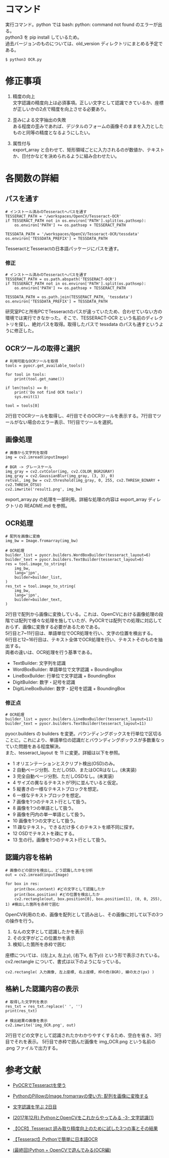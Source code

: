 # コマンド

実行コマンド。python では bash: python: command not found のエラーが出る。  
python3 を pip install しているため。  
過去バージョンのものについては、old_version ディレクトリにまとめる予定である。

```
$ python3 OCR.py
```

# 修正事項
1. 精度の向上  
文字認識の精度向上は必須事項。正しい文字として認識できているか、座標が正しいかの2点で精度を向上させる必要あり。

2. 歪みによる文字抽出の失敗  
ある程度の歪みであれば、デジタルのフォームの画像そのままを入力としたものと同等の精度となるようにしたい。

3. 属性付与  
export_array と合わせて、矩形領域ごとに入力されるのが数値か、テキストか、日付かなどを決められるように組み合わせたい。

# 各関数の詳細

## パスを通す

```
# インストール済みのTesseractへパスを通す
TESSERACT_PATH = '/workspaces/OpenCV/Tesseract-OCR'
if TESSERACT_PATH not in os.environ['PATH'].split(os.pathsep):
    os.environ['PATH'] += os.pathsep + TESSERACT_PATH

TESSDATA_PATH = '/workspaces/OpenCV/Tesseract-OCR/tessdata'
os.environ['TESSDATA_PREFIX'] = TESSDATA_PATH
```

TesseractとTesseractの日本語パッケージにパスを通す。

### 修正

```
# インストール済みのTesseractへパスを通す
TESSERACT_PATH = os.path.abspath('TESSERACT-OCR')
if TESSERACT_PATH not in os.environ['PATH'].split(os.pathsep):
    os.environ['PATH'] += os.pathsep + TESSERACT_PATH

TESSDATA_PATH = os.path.join(TESSERACT_PATH, 'tessdata')
os.environ['TESSDATA_PREFIX'] = TESSDATA_PATH
```

研究室PCと所有PCでTesseractのパスが違っていたため、合わせていない方の環境では実行できなかった。そこで、TESSERACT-OCR という名前のディレクトリを探し、絶対パスを取得。取得したパスで tessdata のパスも通すというように修正した。

## OCRツールの取得と選択

```
# 利用可能なOCRツールを取得
tools = pyocr.get_available_tools()

for tool in tools:
    print(tool.get_name())
 
if len(tools) == 0:
    print('Do not find OCR tools')
    sys.exit(1)

tool = tools[0]
```

2行目でOCRツールを取得し、4行目でそのOCRツールを表示する。7行目でツールがない場合のエラー表示、11行目でツールを選択。

## 画像処理

```
# 画像から文字列を取得
img = cv2.imread(inputImage)

# BGR -> グレースケール
img_gray = cv2.cvtColor(img, cv2.COLOR_BGR2GRAY)
img_gray = cv2.GaussianBlur(img_gray, (3, 3), 0)
retval, img_bw = cv2.threshold(img_gray, 0, 255, cv2.THRESH_BINARY + cv2.THRESH_OTSU)
cv2.imwrite('result1.png', img_bw)
```

export_array.py の処理を一部利用。詳細な処理の内容は export_array ディレクトリの README.md を参照。

## OCR処理
```
# 配列を画像に変換
img_bw = Image.fromarray(img_bw)

# OCR処理
builder_list = pyocr.builders.WordBoxBuilder(tesseract_layout=6)
builder_text = pyocr.builders.TextBuilder(tesseract_layout=6) 
res = tool.image_to_string(
    img_bw,
    lang='jpn',
    builder=builder_list,
)
res_txt = tool.image_to_string(
    img_bw,
    lang='jpn',
    builder=builder_text,
)
```
2行目で配列から画像に変換している。これは、OpenCVにおける画像処理の段階では配列で様々な処理を施していたが、PyOCRでは配列での処理に対応しておらず、画像に変換する必要があるためである。  
5行目と7~11行目は、単語単位でOCR処理を行い、文字の位置を検出する。  
6行目と12~16行目は、テキスト全体でOCR処理を行い、テキストそのものを抽出する。  
両者の違いは、OCR処理を行う基準である。

- TextBuilder: 文字列を認識
- WordBoxBuilder: 単語単位で文字認識 + BoundingBox
- LineBoxBuilder: 行単位で文字認識 + BoundingBox
- DigitBuilder: 数字・記号を認識
- DigitLineBoxBuilder: 数字・記号を認識 + BoundingBox

### 修正点
```
# OCR処理
builder_list = pyocr.builders.LineBoxBuilder(tesseract_layout=11)
builder_text = pyocr.builders.TextBuilder(tesseract_layout=11) 
```
pyocr.builders の builders を変更。バウンディングボックスを行単位で区切ることに。これにより、単語単位の認識だとバウンディングボックスが多数重なっていた問題をある程度解決。  
また、tesseract_layout を 11 に変更。詳細は以下を参照。

- 1 オリエンテーションとスクリプト検出(OSD)のみ。
- 2 自動ページ分割、ただしOSD、またはOCRはなし。(未実装)
- 3 完全自動ページ分割、ただしOSDなし。(未実装)
- 4 サイズの異なるテキストが1列に並んでいると仮定。
- 5 縦書きの一様なテキストブロックを想定。
- 6 一様なテキストブロックを想定。
- 7 画像を1つのテキスト行として扱う。
- 8 画像を1つの単語として扱う。
- 9 画像を円内の単一単語として扱う。
- 10 画像を1つの文字として扱う。
- 11 疎なテキスト。できるだけ多くのテキストを順不同に探す。
- 12 OSDでテキストを疎にする。
- 13 生の行。画像を1つのテキスト行として扱う。

## 認識内容を格納
```
# 画像のどの部分を検出し、どう認識したかを分析
out = cv2.imread(inputImage)
 
for box in res:
    print(box.content) #どの文字として認識したか
    print(box.position) #どの位置を検出したか
    cv2.rectangle(out, box.position[0], box.position[1], (0, 0, 255), 1) #検出した箇所を赤枠で囲む
```
OpenCV利用のため、画像を配列として読み出し、その画像に対して以下の3つの操作を行う。
1. なんの文字として認識したかを表示
2. その文字がどこの位置かを表示
3. 検知した箇所を赤枠で囲む  

座標については、((左上x, 左上y), (右下x, 右下y)) という形で表示されている。  
cv2.rectangle について、書式は以下のようになっている。
```
cv2.rectangle( 入力画像, 左上座標, 右上座標, 枠の色(BGR), 線の太さ(px) )
```

## 格納した認識内容の表示
```
# 取得した文字列を表示
res_txt = res_txt.replace(' ', '')
print(res_txt)
 
# 検出結果の画像を表示
cv2.imwrite('img_OCR.png', out)
```
2行目でどの文字として認識されたかわかりやすくするため、空白を省き、3行目でそれを表示。
5行目で赤枠で囲んだ画像を img_OCR.png という名前の .png ファイルで出力する。

# 参考文献
- [PyOCRでTesseractを使う](https://blog.machine-powers.net/2018/08/04/pyocr-and-tips/#%E5%88%A9%E7%94%A8%E5%8F%AF%E8%83%BD%E3%81%AAocr-tool-%E3%81%AE%E7%A2%BA%E8%AA%8D)

- [PythonのPillowのImage.fromarrayの使い方: 配列を画像に変換する](https://yu-nix.com/archives/python-pillow-image-fromarray/)

- [文字認識を学ぶ 2日目](https://note.com/djangonotes/n/ne993a087f678)

- [(2017年12月) PythonとOpenCVをこれからやってみる -3- 文字認識(1)](https://qiita.com/R_TES_/items/0c0a7382560e1f67123b)

- [【OCR】Tesseract 読み取り精度向上のために試した3つの事とその結果](https://starsand.hateblo.jp/entry/2022/06/01/135032#%E7%94%BB%E5%83%8F%E3%81%AF%E4%BA%8C%E5%80%A4%E5%8C%96%E3%81%99%E3%82%8B)

- [【Tesseract】Pythonで簡単に日本語OCR](https://qiita.com/ku_a_i/items/93fdbd75edacb34ec610)

- [(最終回)Python + OpenCVで遊んでみる(OCR編)](https://itport.cloud/?p=8326)